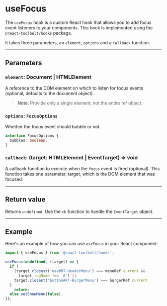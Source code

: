# useFocus

The `useFocus` hook is a custom React hook that allows you to add focus event
listeners to your components. This hook is implemented using the
`@react-toolbelt/hooks` package.

It takes three parameters, an `element`, `options` and a `callback` function.

---

## Parameters

### `element`: Document | HTMLElement

A reference to the DOM element on which to listen for focus events (optional,
defaults to the document object).

> **Note**: Provide only a single element, not the entire ref object.

### `options`: `FocusOptions`

Whether the focus event should bubble or not.

```ts
interface FocusOptions {
  bubbles: boolean;
}
```

### `callback`: (target: HTMLElement | EventTarget) => void

A callback function to execute when the `focus` event is fired (optional). This
function takes one parameter, target, which is the DOM element that was focused.

---

## Return value

Returns `undefined`. Use the `cb` function to handle the `EventTarget` object.

---

## Example

Here's an example of how you can use `useFocus` in your React component:

```jsx
import { useFocus } from '@react-toolbelt/hooks';

useFocus(undefined, (target) => {
  if (
    (target.closest('nav#RT-HeaderMenu') === menuRef.current &&
      target.tagName !== 'A') ||
    target.closest('button#RT-BurgerMenu') === burgerRef.current
  )
    return;
  else setShowMenu(false);
});
```
